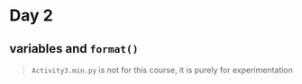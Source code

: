 # Day 2
## variables and `format()`

> `Activity3.min.py` is not for this course, it is purely for experimentation